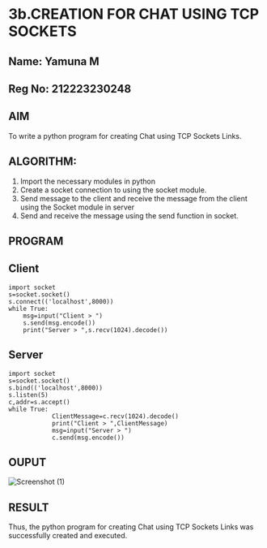 # 3b.CREATION FOR CHAT USING TCP SOCKETS
## Name: Yamuna M
## Reg No: 212223230248
## AIM
To write a python program for creating Chat using TCP Sockets Links.
## ALGORITHM:
1. Import the necessary modules in python
2. Create a socket connection to using the socket module.
3. Send message to the client and receive the message from the client using the Socket module in
 server
4. Send and receive the message using the send function in socket.
## PROGRAM
## Client
```
import socket 
s=socket.socket() 
s.connect(('localhost',8000)) 
while True: 
    msg=input("Client > ") 
    s.send(msg.encode()) 
    print("Server > ",s.recv(1024).decode())
```
## Server
```
import socket 
s=socket.socket() 
s.bind(('localhost',8000)) 
s.listen(5) 
c,addr=s.accept() 
while True: 
            ClientMessage=c.recv(1024).decode() 
            print("Client > ",ClientMessage) 
            msg=input("Server > ") 
            c.send(msg.encode())
```

## OUPUT
![Screenshot (1)](https://github.com/user-attachments/assets/098e7eb5-90e9-41a3-a88f-cb0d4dd5dba3)

## RESULT
Thus, the python program for creating Chat using TCP Sockets Links was successfully 
created and executed.
